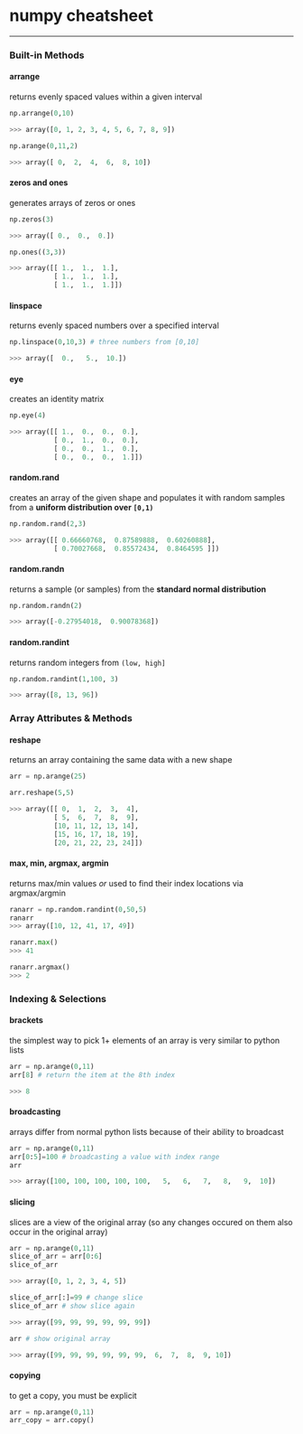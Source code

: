 # numpy cheatsheet
---

### Built-in Methods

#### arrange
returns evenly spaced values within a given interval

```python
np.arrange(0,10)

>>> array([0, 1, 2, 3, 4, 5, 6, 7, 8, 9])
```

```python
np.arange(0,11,2)

>>> array([ 0,  2,  4,  6,  8, 10])
```

#### zeros and ones
generates arrays of zeros or ones

```python
np.zeros(3)

>>> array([ 0.,  0.,  0.])
```

```python
np.ones((3,3))

>>> array([[ 1.,  1.,  1.],
           [ 1.,  1.,  1.],
           [ 1.,  1.,  1.]])
```

#### linspace
returns evenly spaced numbers over a specified interval

```python
np.linspace(0,10,3) # three numbers from [0,10]

>>> array([  0.,   5.,  10.]) 
```

#### eye
creates an identity matrix

```python
np.eye(4)

>>> array([[ 1.,  0.,  0.,  0.],
           [ 0.,  1.,  0.,  0.],
           [ 0.,  0.,  1.,  0.],
           [ 0.,  0.,  0.,  1.]])
```

#### random.rand
creates an array of the given shape and populates it with random samples from a **uniform distribution over ```[0,1)```**

```python
np.random.rand(2,3)

>>> array([[ 0.66660768,  0.87589888,  0.60260888],
           [ 0.70027668,  0.85572434,  0.8464595 ]])
```

#### random.randn
returns a sample (or samples) from the **standard normal distribution**

```python
np.random.randn(2)

>>> array([-0.27954018,  0.90078368])
```

#### random.randint
returns random integers from ```(low, high]```

```python
np.random.randint(1,100, 3)

>>> array([8, 13, 96])
```

### Array Attributes & Methods

#### reshape
returns an array containing the same data with a new shape

```python
arr = np.arange(25)

arr.reshape(5,5)

>>> array([[ 0,  1,  2,  3,  4],
           [ 5,  6,  7,  8,  9],
           [10, 11, 12, 13, 14],
           [15, 16, 17, 18, 19],
           [20, 21, 22, 23, 24]])
```

#### max, min, argmax, argmin
returns max/min values *or* used to find their index locations via argmax/argmin

```python
ranarr = np.random.randint(0,50,5)
ranarr
>>> array([10, 12, 41, 17, 49])
```

``` python
ranarr.max()
>>> 41
```

```python
ranarr.argmax()
>>> 2
```

### Indexing & Selections
#### brackets
the simplest way to pick 1+ elements of an array is very similar to python lists

```python
arr = np.arange(0,11)
arr[8] # return the item at the 8th index

>>> 8
```

#### broadcasting
arrays differ from normal python lists because of their ability to broadcast

```python
arr = np.arange(0,11)
arr[0:5]=100 # broadcasting a value with index range
arr

>>> array([100, 100, 100, 100, 100,   5,   6,   7,   8,   9,  10])
```

#### slicing  
slices are a view of the original array (so any changes occured on them also occur in the original array)

```python
arr = np.arange(0,11)
slice_of_arr = arr[0:6]
slice_of_arr 

>>> array([0, 1, 2, 3, 4, 5])
```
```python
slice_of_arr[:]=99 # change slice
slice_of_arr # show slice again

>>> array([99, 99, 99, 99, 99, 99])
```
```python
arr # show original array

>>> array([99, 99, 99, 99, 99, 99,  6,  7,  8,  9, 10])
```

#### copying 
to get a copy, you must be explicit

```python
arr = np.arange(0,11)
arr_copy = arr.copy()
```












